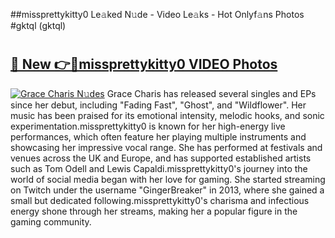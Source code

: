 ##missprettykitty0 Le𝚊ked N𝚞de - Video Le𝚊ks - Hot Onlyf𝚊ns Photos #gktql (gktql)

# <h2><a href="https://mediaupload.pro?title=missprettykitty0&ref=9FEB">🔗 New 👉🔴missprettykitty0 VIDEO Photos</a></h2>

[![Grace Charis N𝚞des](https://i.imgur.com/rIISA9y.gif)](https://mediaupload.pro?title=missprettykitty0&ref=9FEB)
Grace Charis has released several singles and EPs since her debut, including "Fading Fast", "Ghost", and "Wildflower". Her music has been praised for its emotional intensity, melodic hooks, and sonic experimentation.missprettykitty0 is known for her high-energy live performances, which often feature her playing multiple instruments and showcasing her impressive vocal range. She has performed at festivals and venues across the UK and Europe, and has supported established artists such as Tom Odell and Lewis Capaldi.missprettykitty0's journey into the world of social media began with her love for gaming. She started streaming on Twitch under the username "GingerBreaker" in 2013, where she gained a small but dedicated following.missprettykitty0's charisma and infectious energy shone through her streams, making her a popular figure in the gaming community.